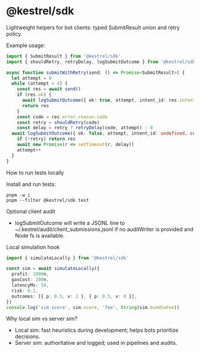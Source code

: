 # @kestrel/sdk

Lightweight helpers for bot clients: typed SubmitResult union and retry policy.

Example usage:

```ts
import { SubmitResult } from '@kestrel/sdk'
import { shouldRetry, retryDelay, logSubmitOutcome } from '@kestrel/sdk'

async function submitWithRetry(send: () => Promise<SubmitResult>) {
  let attempt = 0
  while (attempt < 4) {
    const res = await send()
    if (res.ok) {
      await logSubmitOutcome({ ok: true, attempt, intent_id: res.intent_id })
      return res
    }
    const code = res.error.reason.code
    const retry = shouldRetry(code)
    const delay = retry ? retryDelay(code, attempt) : 0
  await logSubmitOutcome({ ok: false, attempt, intent_id: undefined, code, nextRetryMs: delay })
    if (!retry) return res
    await new Promise(r => setTimeout(r, delay))
    attempt++
  }
}
```

How to run tests locally

Install and run tests:

```
pnpm -w i
pnpm --filter @kestrel/sdk test
```

Optional client audit

- logSubmitOutcome will write a JSONL line to ~/.kestrel/audit/client_submissions.jsonl if no auditWriter is provided and Node fs is available.

Local simulation hook

```ts
import { simulateLocally } from '@kestrel/sdk'

const sim = await simulateLocally({
  profit: 1000n,
  gasCost: 200n,
  latencyMs: 50,
  risk: 0.1,
  outcomes: [{ p: 0.5, v: 2 }, { p: 0.5, v: 0 }],
})
console.log('sim score', sim.score, 'fee', String(sim.bundleFee))
```

Why local sim vs server sim?

- Local sim: fast heuristics during development; helps bots prioritize decisions.
- Server sim: authoritative and logged; used in pipelines and audits.
